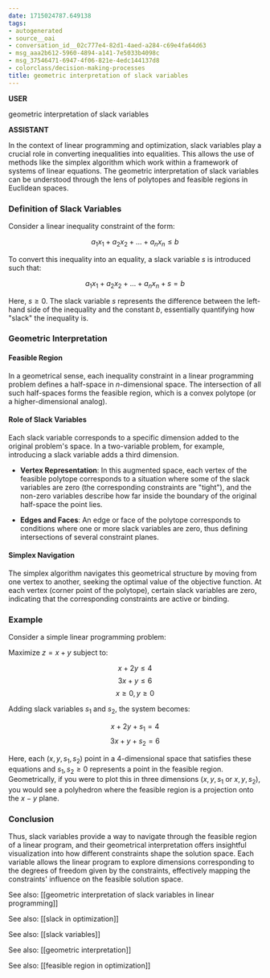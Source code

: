 ```yaml
---
date: 1715024787.649138
tags:
- autogenerated
- source__oai
- conversation_id__02c777e4-82d1-4aed-a284-c69e4fa64d63
- msg_aaa2b612-5960-4894-a141-7e5033b4098c
- msg_37546471-6947-4f06-821e-4edc144137d8
- colorclass/decision-making-processes
title: geometric interpretation of slack variables
---
```


**USER**

geometric interpretation of slack variables


**ASSISTANT**

In the context of linear programming and optimization, slack variables play a crucial role in converting inequalities into equalities. This allows the use of methods like the simplex algorithm which work within a framework of systems of linear equations. The geometric interpretation of slack variables can be understood through the lens of polytopes and feasible regions in Euclidean spaces.

### Definition of Slack Variables

Consider a linear inequality constraint of the form:

$$a_1x_1 + a_2x_2 + \ldots + a_nx_n \leq b$$

To convert this inequality into an equality, a slack variable $s$ is introduced such that:

$$a_1x_1 + a_2x_2 + \ldots + a_nx_n + s = b$$

Here, $s \geq 0$. The slack variable $s$ represents the difference between the left-hand side of the inequality and the constant $b$, essentially quantifying how "slack" the inequality is.

### Geometric Interpretation

#### Feasible Region

In a geometrical sense, each inequality constraint in a linear programming problem defines a half-space in $n$-dimensional space. The intersection of all such half-spaces forms the feasible region, which is a convex polytope (or a higher-dimensional analog).

#### Role of Slack Variables

Each slack variable corresponds to a specific dimension added to the original problem's space. In a two-variable problem, for example, introducing a slack variable adds a third dimension.

- **Vertex Representation**: In this augmented space, each vertex of the feasible polytope corresponds to a situation where some of the slack variables are zero (the corresponding constraints are "tight"), and the non-zero variables describe how far inside the boundary of the original half-space the point lies.
  
- **Edges and Faces**: An edge or face of the polytope corresponds to conditions where one or more slack variables are zero, thus defining intersections of several constraint planes.

#### Simplex Navigation

The simplex algorithm navigates this geometrical structure by moving from one vertex to another, seeking the optimal value of the objective function. At each vertex (corner point of the polytope), certain slack variables are zero, indicating that the corresponding constraints are active or binding.

### Example

Consider a simple linear programming problem:

Maximize $z = x + y$ subject to:

$$x + 2y \leq 4$$
$$3x + y \leq 6$$
$$x \geq 0, y \geq 0$$

Adding slack variables $s_1$ and $s_2$, the system becomes:

$$x + 2y + s_1 = 4$$
$$3x + y + s_2 = 6$$

Here, each $(x, y, s_1, s_2)$ point in a 4-dimensional space that satisfies these equations and $s_1, s_2 \geq 0$ represents a point in the feasible region. Geometrically, if you were to plot this in three dimensions ($x, y, s_1$ or $x, y, s_2$), you would see a polyhedron where the feasible region is a projection onto the $x-y$ plane.

### Conclusion

Thus, slack variables provide a way to navigate through the feasible region of a linear program, and their geometrical interpretation offers insightful visualization into how different constraints shape the solution space. Each variable allows the linear program to explore dimensions corresponding to the degrees of freedom given by the constraints, effectively mapping the constraints' influence on the feasible solution space.

See also: [[geometric interpretation of slack variables in linear programming]]


See also: [[slack in optimization]]


See also: [[slack variables]]


See also: [[geometric interpretation]]


See also: [[feasible region in optimization]]